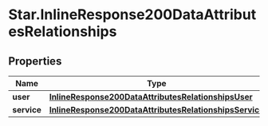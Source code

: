 # Star.InlineResponse200DataAttributesRelationships

## Properties

Name | Type | Description | Notes
------------ | ------------- | ------------- | -------------
**user** | [**InlineResponse200DataAttributesRelationshipsUser**](InlineResponse200DataAttributesRelationshipsUser.md) |  | [optional] 
**service** | [**InlineResponse200DataAttributesRelationshipsService**](InlineResponse200DataAttributesRelationshipsService.md) |  | [optional] 



